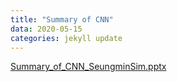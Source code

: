 ```yaml
---
title: "Summary of CNN"
data: 2020-05-15 
categories: jekyll update
---
```


[Summary_of_CNN_SeungminSim.pptx](https://github.com/someonewho/someonewho.github.io/files/4631368/Summary_of_CNN_SeungminSim.pptx)
